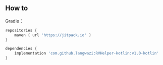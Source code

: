 ## How to
Gradle：
```groovy
repositories {
    maven { url 'https://jitpack.io' }
}

dependencies {
    implementation 'com.github.langwazi:RVHelper-kotlin:v1.0-kotlin'
}
```
